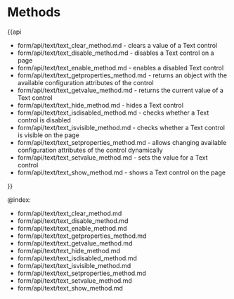 Methods 
==========

{{api

- form/api/text/text_clear_method.md - clears a value of a Text control
- form/api/text/text_disable_method.md - disables a Text control on a page
- form/api/text/text_enable_method.md - enables a disabled Text control
- form/api/text/text_getproperties_method.md - returns an object with the available configuration attributes of the control
- form/api/text/text_getvalue_method.md - returns the current value of a Text control
- form/api/text/text_hide_method.md - hides a Text control
- form/api/text/text_isdisabled_method.md - checks whether a Text control is disabled
- form/api/text/text_isvisible_method.md - checks whether a Text control is visible on the page
- form/api/text/text_setproperties_method.md - allows changing available configuration attributes of the control dynamically
- form/api/text/text_setvalue_method.md - sets the value for a Text control
- form/api/text/text_show_method.md - shows a Text control on the page

}}
    
@index:
- form/api/text/text_clear_method.md
- form/api/text/text_disable_method.md
- form/api/text/text_enable_method.md
- form/api/text/text_getproperties_method.md
- form/api/text/text_getvalue_method.md
- form/api/text/text_hide_method.md
- form/api/text/text_isdisabled_method.md
- form/api/text/text_isvisible_method.md
- form/api/text/text_setproperties_method.md
- form/api/text/text_setvalue_method.md
- form/api/text/text_show_method.md
